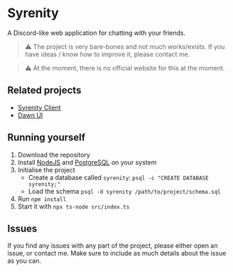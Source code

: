 # Syrenity

A Discord-like web application for chatting with your friends.

> :warning: The project is very bare-bones and not much works/exists. If you have ideas / know how to improve it, please contact me.

> :warning: At the moment, there is no official website for this at the moment.

## Related projects

- [Syrenity Client](https://github.com/itevie/syrenity-api-client)
- [Dawn UI](https://github.com/itevie/dawn-ui)

## Running yourself

1. Download the repository
2. Install [NodeJS](https://nodejs.org/en) and [PostgreSQL](https://www.postgresql.org/) on your system
3. Initialise the project
    - Create a database called `syrenity`: `psql -c "CREATE DATABASE syrenity;"`
    - Load the schema `psql -d syrenity /path/to/project/schema.sql`
4. Run `npm install`
5. Start it with `npx ts-node src/index.ts`

## Issues

If you find any issues with any part of the project, please either open an issue, or contact me. Make sure to include as much details about the issue as you can.
